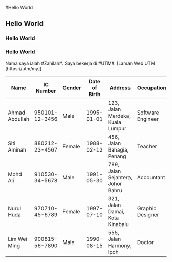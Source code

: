 #Hello World
## Hello World
### Hello World
### Hello World

Nama saya ialah #Zahilah#. Saya bekerja di #UTM#. [Laman Web UTM [https://utm/my]]

| Name             | IC Number   | Gender | Date of Birth | Address                           | Occupation         |
|------------------|-------------|--------|---------------|-----------------------------------|---------------------|
| Ahmad Abdullah   | 950101-12-3456 | Male   | 1995-01-01   | 123, Jalan Merdeka, Kuala Lumpur  | Software Engineer   |
| Siti Aminah      | 880212-23-4567 | Female | 1988-02-12   | 456, Jalan Bahagia, Penang        | Teacher             |
| Mohd Ali          | 910530-34-5678 | Male   | 1991-05-30   | 789, Jalan Sejahtera, Johor Bahru | Accountant          |
| Nurul Huda        | 970710-45-6789 | Female | 1997-07-10   | 321, Jalan Damai, Kota Kinabalu   | Graphic Designer    |
| Lim Wei Ming      | 900815-56-7890 | Male   | 1990-08-15   | 555, Jalan Harmony, Ipoh          | Doctor              |
